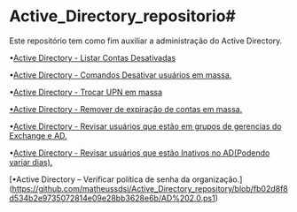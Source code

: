 # Active_Directory_repositorio#

Este repositório tem como fim auxiliar a administração do Active Directory. 

•[Active Directory - Listar Contas Desativadas](https://github.com/matheussdsi/Active_Directory_repository/blob/c2b9421b34dc49799df9638069aa8a98af4063d1/Contas_desativas.ps1)

•[Active Directory - Comandos Desativar usuários em massa.](https://github.com/matheussdsi/Active_Directory_repository/blob/1a8886640f46c0faddb6f76a1276e3c815453d65/Disable_Account.ps1)

•[Active Directory - Trocar UPN em massa](https://github.com/matheussdsi/Active_Directory_repository/blob/a543833739b79a964f92af53b51d05069652412a/change_UPN_OU.ps1)

[•Active Directory - Remover de expiração de contas em massa.](https://github.com/matheussdsi/Active_Directory_repository/blob/a543833739b79a964f92af53b51d05069652412a/limpar_ADAccountExpiration.ps1)

•[Active Directory - Revisar usuários que estão em grupos de gerencias do Exchange e AD.](https://github.com/matheussdsi/Active_Directory_repository/blob/2df6ed394a9564e840a1f134d18fb7a7a23ab979/AD%202.0.ps1)

•[Active Directory - Revisar usuários que estão Inativos no AD(Podendo variar dias).](https://github.com/matheussdsi/Active_Directory_repository/blob/d24abbfe3410e70bf3bc34624114173e0a6d4a88/Users_Inat.ps1)
 
 [•Active Directory – Verificar política de senha da organização.] (https://github.com/matheussdsi/Active_Directory_repository/blob/fb02d8f8d534b2e9735072814e09e28bb3628e6b/AD%202.0.ps1)
